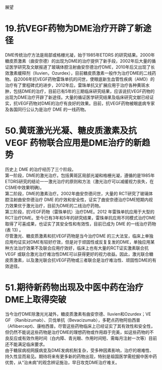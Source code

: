 展望  
# 19.抗VEGF药物为DME治疗开辟了新途径  
DME传统治疗方法是局部或格栅光凝，始于1985年ETDRS 的研究结果。2000年糖皮质激素（曲安奈德）的出现为DME的治疗提供了新手段，2002年后大量的循证医学研究及文献报道了玻璃体腔注射曲安奈德治疗DME，2010年后又出现了长效激素缓释剂（Iluvien，Ozurdex），目前糖皮质激素一般作为治疗DME的二线药物。自2006年抗VEGF药物雷珠单抗的问世，使眼底新生血管性疾病（AMD）的治疗有了里程碑式的进步，2012年后，雷珠单抗又扩展应用于治疗各种黄斑水肿，包括DME的治疗，目前已有5年的三期临床研究结果，应该说抗VEGF药物的出现为DME治疗开辟了新途径。大量的循证医学研究结果及临床研究文献已经证实，抗VEGF药物对DME的治疗有良好的效果。目前，抗VEGF药物被眼底病专家及各国同行公认为是治疗 DME 的一线药物。  
# 50.黄斑激光光凝、糖皮质激素及抗VEGF 药物联合应用是DME治疗的新趋势  
历史上 DME 的治疗经历了三个阶段。  
第一阶段，DME的激光治疗。包括黄斑区局部光凝和格栅光凝，遵循的是1985年ETDRS研究的结论一一激光治疗的原则和方法（激光治疗可以减缓视力丧失，在CSME中效果明确)。  
第二阶段，DME的激素治疗。2002年曲安奈德问世，大量的 RCT研究了玻璃体腔注射曲安奈德治疗 DME 的疗效和安全性，证实了曲安奈德治疗DME短期内视力效果优于激光治疗，目前为DME的二线治疗药物。  
第三阶段，抗VEGF药物（雷珠单抗）治疗DME。2012 年雷珠单抗应用于大型的RCT治疗DME。至今已有3年和5年的研究结果，雷珠单抗应用不同模式治疗DME取得了可喜成果，也证实了其安全性和有效性，目前已成为 DME 的一线治疗药物(表 13) 。  
尽管激光、糖皮质激素和抗VEGF药物是当今治疗DME 的三大法宝，临床上单独应用均证实对DME有较好疗效，但是对于顽固性或反复复发的DME，单独应用某种方法治疗效果不及联合应用疗效好，临床上也有大量的RCT证实激素联合抗VEGF 或联合激光治疗难治性DME可以获得更好的视力收益。因此，激光联合糖皮质激素，以及激光联合抗VEGF药物或三者联合是治疗难治性、顽固性DME的有效途径。  
# 51.期待新药物出现及中医中药在治疗DME上取得突破  
当今治疗DME除激光光凝外，糖皮质激素有曲安奈德、Iluvien和Ozurdex；VE GF （Ranibizumab）、贝伐单抗（Bevacizumab），多靶点药物阿伯西普（Aflibercept)、康柏西普。尽管这些药物临床上已经证实了其有效性和安全性，但仍然不能说这些药物是治疗DME的理想药物或作用趋于完美，如这些药物的不良反应或有效作用时间（白内障、青光眼、作用时间短、需每月注射一次等）目前还不能满足临床要求。  
由于糖尿病视网膜病变及DME发病机制复杂，受多种因素影响，治疗的艰难性、持久性显而易见。期待将来有更多新的药物出现，特别是祖国医学需挖掘中医中药优势，从“治未病”的观念辨证施治，早日攻克DME治疗难关。  